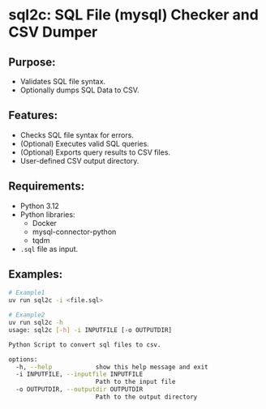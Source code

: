 # sql2c: SQL File (mysql) Checker and CSV Dumper

## Purpose:

* Validates SQL file syntax.
* Optionally dumps SQL Data to CSV.

## Features:

* Checks SQL file syntax for errors.
* (Optional) Executes valid SQL queries.
* (Optional) Exports query results to CSV files.
* User-defined CSV output directory.

## Requirements:

* Python 3.12
* Python libraries:
    * Docker
    * mysql-connector-python
    * tqdm
* `.sql` file as input.

## Examples:

``` bash
# Example1
uv run sql2c -i <file.sql>
```
``` bash
# Example2
uv run sql2c -h
usage: sql2c [-h] -i INPUTFILE [-o OUTPUTDIR]

Python Script to convert sql files to csv.

options:
  -h, --help            show this help message and exit
  -i INPUTFILE, --inputfile INPUTFILE
                        Path to the input file
  -o OUTPUTDIR, --outputdir OUTPUTDIR
                        Path to the output directory
```

